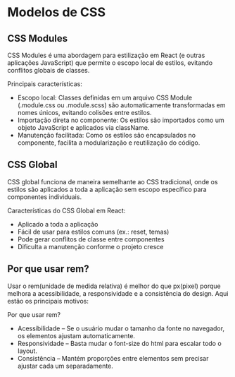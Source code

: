 # Modelos de CSS

## CSS Modules
CSS Modules é uma abordagem para estilização em React (e outras aplicações JavaScript) que permite o escopo local de estilos, evitando conflitos globais de classes.

Principais características:
- Escopo local: Classes definidas em um arquivo CSS Module (.module.css ou .module.scss) são automaticamente transformadas em nomes únicos, evitando colisões entre estilos.
- Importação direta no componente: Os estilos são importados como um objeto JavaScript e aplicados via className.
- Manutenção facilitada: Como os estilos são encapsulados no componente, facilita a modularização e reutilização do código.

## CSS Global

CSS global funciona de maneira semelhante ao CSS tradicional, onde os estilos são aplicados a toda a aplicação sem escopo específico para componentes individuais.

Características do CSS Global em React:
- Aplicado a toda a aplicação
- Fácil de usar para estilos comuns (ex.: reset, temas)
- Pode gerar conflitos de classe entre componentes
- Dificulta a manutenção conforme o projeto cresce

## Por que usar rem?

Usar o rem(unidade de medida relativa) é melhor do que px(pixel) porque melhora a acessibilidade, a responsividade e a consistência do design. Aqui estão os principais motivos:

Por que usar rem?
- Acessibilidade – Se o usuário mudar o tamanho da fonte no navegador, os elementos ajustam automaticamente.
- Responsividade – Basta mudar o font-size do html para escalar todo o layout.
- Consistência – Mantém proporções entre elementos sem precisar ajustar cada um separadamente.

